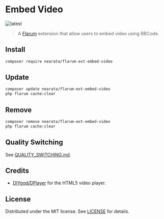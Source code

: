 # Embed Video

![latest](https://flarum-badge-api.davwheat.dev/v1/compat-latest/nearata/flarum-ext-embed-video)

> A [Flarum](https://flarum.org) extension that allow users to embed video using BBCode.

## Install

```sh
composer require nearata/flarum-ext-embed-video
```

## Update

```sh
composer update nearata/flarum-ext-embed-video
php flarum cache:clear
```

## Remove

```sh
composer remove nearata/flarum-ext-embed-video
php flarum cache:clear
```

## Quality Switching

See [QUALITY_SWITCHING.md](QUALITY_SWITCHING.md).

## Credits

- [DIYgod/DPlayer](https://github.com/DIYgod/DPlayer) for the HTML5 video player.

## License

Distributed under the MIT license. See [LICENSE](LICENSE) for details.
